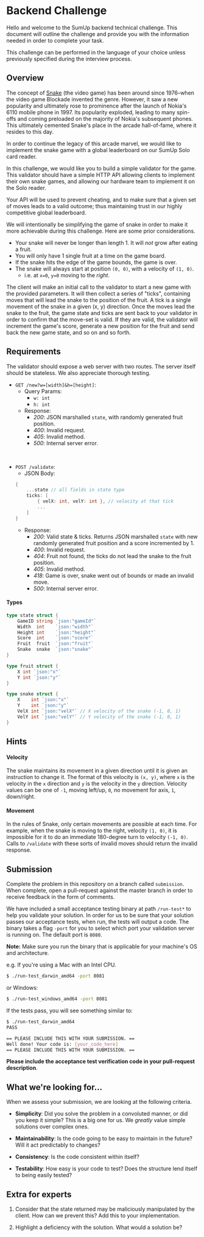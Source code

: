 # Backend Challenge

Hello and welcome to the SumUp backend technical challenge. This document will
outline the challenge and provide you with the information needed in order to
complete your task.

This challenge can be performed in the language of your choice unless previously
specified during the interview process. 

## Overview

The concept of [Snake](https://en.wikipedia.org/wiki/Snake_(video_game_genre))
(the video game) has been around since 1976–when the video game Blockade
invented the genre. However, it saw a new popularity and ultimately rose to
prominence after the launch of Nokia's 6110 mobile phone in 1997. Its popularity
exploded, leading to many spin-offs and coming preloaded on the majority of
Nokia's subsequent phones. This ultimately cemented Snake's place in the arcade
hall-of-fame, where it resides to this day.

In order to continue the legacy of this arcade marvel, we would like to
implement the snake game with a global leaderboard on our SumUp Solo card
reader.

In this challenge, we would like you to build a simple validator for the game.
This validator should have a simple HTTP API allowing clients to implement their
own snake games, and allowing our hardware team to implement it on the Solo
reader.

Your API will be used to prevent cheating, and to make sure that a given set of
moves leads to a valid outcome; thus maintaining trust in our highly competitive
global leaderboard.

We will intentionally be simplifying the game of snake in order to make it more
achievable during this challenge. Here are some prior considerations.

- Your snake will never be longer than length 1. It will *not* grow after eating
    a fruit.
- You will only have 1 single fruit at a time on the game board.
- If the snake hits the edge of the game bounds, the game is over.
- The snake will always start at position `(0, 0)`, with a velocity of `(1, 0)`.
    - i.e. at `x=0`, `y=0` moving to the *right*.

The client will make an initial call to the validator to start a new game with
the provided parameters. It will then collect a series of "ticks", containing
moves that will lead the snake to the position of the fruit. A tick is a single
movement of the snake in a given (x, y) direction. Once the moves lead the snake
to the fruit, the game state and ticks are sent back to your validator in order
to confirm that the move-set is valid. If they are valid, the validator will
increment the game's score, generate a new position for the fruit and send back
the new game state, and so on and so forth.

## Requirements

The validator should expose a web server with two routes. The server itself
should be stateless. We also appreciate thorough testing.

- `GET /new?w=[width]&h=[height]`:
    - Query Params:
        - `w: int`
        - `h: int`
    - Response:
        - *200*: JSON marshalled `state`, with randomly generated fruit
            position.
        - *400*: Invalid request.
        - *405*: Invalid method.
        - *500*: Internal server error.

<br />

- `POST /validate`: 
    - JSON Body:
    ```go
    {
        ...state // all fields in state type
        ticks: [
            { velX: int, velY: int }, // velocity at that tick
            ...
        ]
    }
    ```
    - Response:
        - *200*: Valid state & ticks. Returns JSON marshalled `state` with new
            randomly generated fruit position and a score incremented by 1.
        - *400*: Invalid request.
        - *404*: Fruit not found, the ticks do not lead the snake to the fruit
            position.
        - *405*: Invalid method.
        - *418*: Game is over, snake went out of bounds or made an invalid move. 
        - *500*: Internal server error.

#### Types
```go
type state struct {
	GameID string `json:"gameId"`
	Width  int    `json:"width"`
	Height int    `json:"height"`
	Score  int    `json:"score"`
	Fruit  fruit  `json:"fruit"`
	Snake  snake  `json:"snake"`
}

type fruit struct {
	X int `json:"x"`
	Y int `json:"y"`
}

type snake struct {
	X    int `json:"x"`
	Y    int `json:"y"`
	VelX int `json:"velX"` // X velocity of the snake (-1, 0, 1)
	VelY int `json:"velY"` // Y velocity of the snake (-1, 0, 1)
}
```

## Hints

#### Velocity

The snake maintains its movement in a given direction until it is given an
instruction to change it. The format of this velocity is `(x, y)`, where `x` is
the velocity in the `x` direction and `y` is the velocity in the `y` direction.
Velocity values can be one of `-1`, moving left/up, `0`, no movement for axis,
`1`, down/right. 

#### Movement

In the rules of Snake, only certain movements are possible at each time. For
example, when the snake is moving to the right, velocity `(1, 0)`, it is
impossible for it to do an immediate 180-degree turn to velocity `(-1, 0)`.
Calls to `/validate` with these sorts of invalid moves should return the invalid
response. 

## Submission

Complete the problem in this repository on a branch called `submission`. When
complete, open a pull-request against the master branch in order to receive
feedback in the form of comments.

We have included a small acceptance testing binary at path `/run-test*` to help
you validate your solution. In order for us to be sure that your solution passes
our acceptance tests, when run, the tests will output a code. The binary takes a
flag `-port` for you to select which port your validation server is running on.
The default port is `8080`.

**Note:** Make sure you run the binary that is applicable for your machine's OS
and architecture.

e.g. If you're using a Mac with an Intel CPU.
```bash
$ ./run-test_darwin_amd64 -port 8081
```

or Windows:
```bash
$ ./run-test_windows_amd64 -port 8081
```

If the tests pass, you will see something similar to:

```bash
$ ./run-test_darwin_amd64
PASS

== PLEASE INCLUDE THIS WITH YOUR SUBMISSION. ==
Well done! Your code is: [your_code_here] 
== PLEASE INCLUDE THIS WITH YOUR SUBMISSION. ==
```

**Please include the acceptance test verification code in your pull-request
description**.

## What we're looking for...

When we assess your submission, we are looking at the following criteria.

- **Simplicity**: Did you solve the problem in a convoluted manner, or did you
    keep it simple? This is a big one for us. We *greatly* value simple
    solutions over complex ones.

- **Maintainability**: Is the code going to be easy to maintain in the future?
    Will it act predictably to changes?

- **Consistency**: Is the code consistent within itself?

- **Testability**: How easy is your code to test? Does the structure lend itself
    to being easily tested?

## Extra for experts

1. Consider that the state returned may be maliciously manipulated by the
   client. How can we prevent this? Add this to your implementation.

2. Highlight a deficiency with the solution. What would a solution be?
